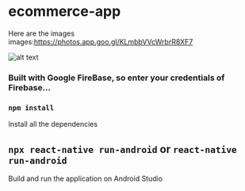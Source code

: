 # ecommerce-app
Here are the images
images:https://photos.app.goo.gl/KLmbbVVcWrbrR8XF7

![alt text](https://github.com/Brian-1812/ecommerce-app/blob/master/image.jpg?raw=true)
### Built with Google FireBase, so enter your credentials of Firebase...

### `npm install`
Install all the dependencies

## `npx react-native run-android` or `react-native run-android`

Build and run the application on Android Studio


